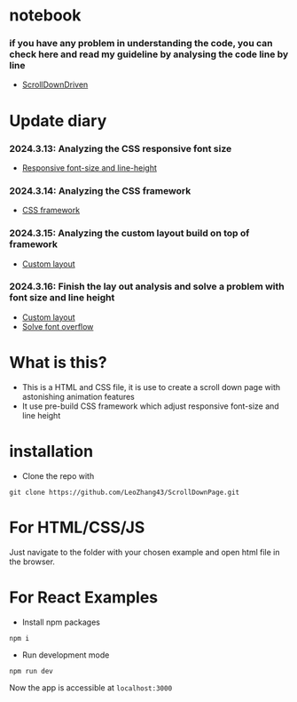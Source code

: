# notebook
### if you have any problem in understanding the code, you can check here and read my guideline by analysing the code line by line
* [ScrollDownDriven](https://www.notion.so/ScrollDownDriven-e99cf642e67541cd8083b565a1acf478) 

# Update diary
### 2024.3.13: Analyzing the CSS responsive font size
* [Responsive font-size and line-height](https://sparkly-windscreen-f2a.notion.site/ScrollDownDriven-e99cf642e67541cd8083b565a1acf478) 
### 2024.3.14: Analyzing the CSS framework 
* [CSS framework](https://www.notion.so/CSS-framework-96304f818d5c47e2af05baf74f9e67e7)
### 2024.3.15: Analyzing the custom layout build on top of framework
* [Custom layout](https://www.notion.so/Custom-layout-acf94dabae83442fad601276d3381134)
### 2024.3.16: Finish the lay out analysis and solve a problem with font size and line height
* [Custom layout](https://www.notion.so/Custom-layout-acf94dabae83442fad601276d3381134)
* [Solve font overflow](https://www.notion.so/solving-the-font-size-overflow-problem-79ea6690c27b4c17a41e88a8e972e8fd)


# What is this?
* This is a HTML and CSS file, it is use to create a scroll down page with astonishing animation features
* It use pre-build CSS framework which adjust responsive font-size and line height

# installation

* Clone the repo with
```
git clone https://github.com/LeoZhang43/ScrollDownPage.git
```

# For HTML/CSS/JS

Just navigate to the folder with your chosen example and open html file in the browser.

# For React Examples

* Install npm packages
```
npm i 
```
* Run development mode
```
npm run dev
```

Now the app is accessible at ```localhost:3000```
